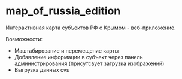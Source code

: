 # map_of_russia_edition
Интерактивная карта субъектов РФ с Крымом - веб-приложение. 

Возможности:
 - Маштабирование и перемещение карты
 - Добавление информации в субъект через панель администрирования (присутсвует загрузка изображений)
 - Выгрузка данных cvs
